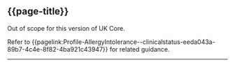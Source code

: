 ## {{page-title}}

Out of scope for this version of UK Core.

Refer to {{pagelink:Profile-AllergyIntolerance--clinicalstatus-eeda043a-89b7-4c4e-8f82-4ba921c43947}}  for related guidance.


<!--
When the `clinicalStatus` changes, create a new instance of the resource. This preserves an audit trail for when the allergy was first recorded as *active* and when the clinical status changes. This is because the resource does not have an element akin to a 'last updated' timestamp.

When allergy clinical data is changed, more likely when corrected, e.g. if the wrong SNOMED code has been used within `code` then update the instance of the resource. In a RESTful implementation use a PUT or PATCH operation. If implemented within a FHIR Message or FHIR Document then post an updated version of the resource to the original recipient(s).

When a new occurrence of a `reaction` is recorded for an existing allergy then;
  - If the instance is mastered by the provider system then update the instance, adding an additional `reaction` element. Consumer systems will pick up this change via an event or when next queried.
  - If the instance is mastered by a different system and cannot be updated by the provider system, then create a new instance of the resource. Consumer systems will pick up the new instance and can link it a previous instance by `code`.-->

---
